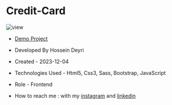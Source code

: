 # Credit-Card

![view](https://github.com/hossein-deyri/Credit-Card/assets/136192436/6a630f22-7841-4e87-8dd6-5a0af499ef50)

- [Demo Project]()

- Developed By Hossein Deyri

- Created - 2023-12-04

- Technologies Used - Html5, Css3, Sass, Bootstrap, JavaScript

- Role - Frontend

- How to reach me : with my [instagram](https://www.instagram.com/hossein.deyri_web) and [linkedin](https://www.linkedin.com/in/hossein-deyri)
